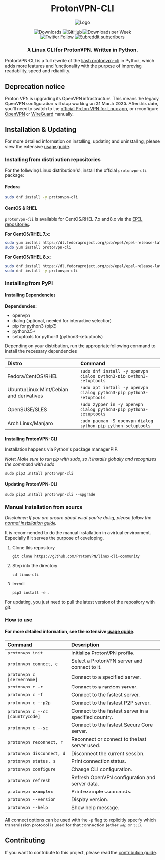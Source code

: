 <h1 align="center">ProtonVPN-CLI</h1>
<p align="center">
  <img src="resources/images/linux-cli-banner.png" alt="Logo"></img>
</p>

<p align="center">
    <a href="https://pepy.tech/project/protonvpn-cli"><img alt="Downloads" src="https://pepy.tech/badge/protonvpn-cli"></a>
    <img alt="GitHub" src="https://img.shields.io/github/license/ProtonVPN/linux-cli">
    <a href="https://pepy.tech/project/protonvpn-cli/week"><img alt="Downloads per Week" src="https://pepy.tech/badge/protonvpn-cli/week"></a>
    <br>
    <a href="https://twitter.com/ProtonVPN"><img alt="Twitter Follow" src="https://img.shields.io/twitter/follow/ProtonVPN?style=social"></a>
    <a href="https://www.reddit.com/r/ProtonVPN"><img alt="Subreddit subscribers" src="https://img.shields.io/reddit/subreddit-subscribers/ProtonVPN?label=Join%20r%2FProtonVPN&style=social"></a>
</p>

<h3 align="center">A Linux CLI for ProtonVPN. Written in Python.</h3>

ProtonVPN-CLI is a full rewrite of the [bash protonvpn-cli](https://github.com/ProtonVPN/protonvpn-cli/blob/master/protonvpn-cli.sh) in Python, which adds more features and functionality with the purpose of improving readability, speed and reliability.

## Deprecation notice
Proton VPN is upgrading its OpenVPN infrastructure. This means the legacy OpenVPN configuration will stop working on 31 March 2025. After this date, you’ll need to switch to the [official Proton VPN for Linux app](https://protonvpn.com/support/linux-vpn-setup/), or reconfigure [OpenVPN](https://protonvpn.com/support/vpn-config-download/) or [WireGuard](https://protonvpn.com/support/wireguard-configurations/) manually.

## Installation & Updating

For more detailed information on installing, updating and uninstalling, please view the extensive [usage guide](https://github.com/ProtonVPN/linux-cli-community/blob/master/USAGE.md#installation--updating).

### Installing from distribution repositories

For the following Linux distribution(s), install the official `protonvpn-cli` package:

#### Fedora

```sh
sudo dnf install -y protonvpn-cli
```

#### CentOS & RHEL

`protonvpn-cli` is available for CentOS/RHEL 7.x and 8.x via the [EPEL repositories](https://fedoraproject.org/wiki/EPEL).

**For CentOS/RHEL 7.x**:

```sh
sudo yum install https://dl.fedoraproject.org/pub/epel/epel-release-latest-7.noarch.rpm
sudo yum install protonvpn-cli
```

**For CentOS/RHEL 8.x**:

```sh
sudo dnf install https://dl.fedoraproject.org/pub/epel/epel-release-latest-8.noarch.rpm
sudo dnf install -y protonvpn-cli
```

### Installing from PyPI

#### Installing Dependencies

**Dependencies:**

- openvpn
- dialog (optional, needed for interactive selection)
- pip for python3 (pip3)
- python3.5+
- setuptools for python3 (python3-setuptools)

Depending on your distribution, run the appropriate following command to install the necessary dependencies

| **Distro**                              | **Command**                                                        |
|:----------------------------------------|:------------------------------------------------                   |
|Fedora/CentOS/RHEL                       | `sudo dnf install -y openvpn dialog python3-pip python3-setuptools`|
|Ubuntu/Linux Mint/Debian and derivatives | `sudo apt install -y openvpn dialog python3-pip python3-setuptools`|
|OpenSUSE/SLES                            | `sudo zypper in -y openvpn dialog python3-pip python3-setuptools`  |
|Arch Linux/Manjaro                       | `sudo pacman -S openvpn dialog python-pip python-setuptools`       |

#### Installing ProtonVPN-CLI

Installation happens via Python's package manager PIP.

*Note: Make sure to run pip with sudo, so it installs globally and recognizes the command with sudo*

`sudo pip3 install protonvpn-cli`

#### Updating ProtonVPN-CLI

`sudo pip3 install protonvpn-cli --upgrade`

### Manual Installation from source

*Disclaimer: If you are unsure about what you're doing, please follow the [normal installation guide](https://github.com/ProtonVPN/linux-cli-community/blob/master/USAGE.md#installation--updating).*

It is recommended to do the manual installation in a virtual environment. Especially if it serves the purpose of developing.

1. Clone this repository

    `git clone https://github.com/ProtonVPN/linux-cli-community`

2. Step into the directory

   `cd linux-cli`

3. Install

    `pip3 install -e .`

For updating, you just need to pull the latest version of the repository with git.

### How to use

#### For more detailed information, see the extensive [usage guide](https://github.com/ProtonVPN/linux-cli-community/blob/master/USAGE.md).

| **Command**                       | **Description**                                       |
|:----------------------------------|:------------------------------------------------------|
|`protonvpn init`                   | Initialize ProtonVPN profile.                         |
|`protonvpn connect, c`             | Select a ProtonVPN server and connect to it.          |
|`protonvpn c [servername]`         | Connect to a specified server.                        |
|`protonvpn c -r`                   | Connect to a random server.                           |
|`protonvpn c -f`                   | Connect to the fastest server.                        |
|`protonvpn c --p2p`                | Connect to the fastest P2P server.                    |
|`protonvpn c --cc [countrycode]`   | Connect to the fastest server in a specified country. |
|`protonvpn c --sc`                 | Connect to the fastest Secure Core server.            |
|`protonvpn reconnect, r`           | Reconnect or connect to the last server used.         |
|`protonvpn disconnect, d`          | Disconnect the current session.                       |
|`protonvpn status, s`              | Print connection status.                              |
|`protonvpn configure`              | Change CLI configuration.                             |
|`protonvpn refresh`                | Refresh OpenVPN configuration and server data.        |
|`protonvpn examples`               | Print example commands.                               |
|`protonvpn --version`              | Display version.                                      |
|`protonvpn --help`                 | Show help message.                                    |

All connect options can be used with the `-p` flag to explicitly specify which transmission protocol is used for that connection (either `udp` or `tcp`).

## Contributing

If you want to contribute to this project, please read the [contribution guide](https://github.com/ProtonVPN/linux-cli-community/blob/master/CONTRIBUTING.md).
